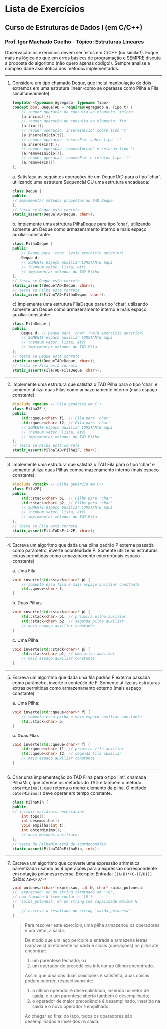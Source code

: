 # Lista de Exercícios

## Curso de Estruturas de Dados I (em C/C++) 

### Prof. Igor Machado Coelho - Tópico: Estruturas Lineares ####

Observação: os exercícios devem ser feitos em C/C++ (ou similar!). Foque mais na lógica do que em erros básicos de programação e SEMPRE discuta a proposta do algoritmo (não quero apenas código!). Sempre analise a complexidade assintótica dos métodos implementados.

---

1. Considere um tipo chamado Deque, que inclui manipulação de dois extremos em uma estrutura linear (como se operasse como Pilha e Fila simultaneamente). 

    ```cpp
    template <typename Agregado, typename Tipo>
    concept bool DequeTAD = requires(Agregado a, Tipo t) {
        // requer operação de consulta ao elemento 'inicio'
        {a.inicio()};
        // requer operação de consulta ao elemento 'fim'
        {a.fim()};
        // requer operação 'insereInicio' sobre tipo 't'
        {a.insereInicio(t)};
        // requer operação 'insereFim' sobre tipo 't'
        {a.insereFim(t)};
        // requer operação 'removeInicio' e retorna tipo 't'
        {a.removeInicio()};
        // requer operação 'removeFim' e retorna tipo 't'
        {a.removeFim()};
    };
    ```

    a. Satisfaça as seguintes operações de um DequeTAD para o tipo 'char', utilizando uma estrutura Sequencial OU uma estrutura encadeada: 

    ```cpp
    class Deque {
    public: 
    // implementar métodos propostos no TAD Deque 
    }; 
    // testa se Deque está correto 
    static_assert(DequeTAD<Deque, char>); 
    ```

    b. Implemente uma estrutura PilhaDeque para tipo 'char', utilizando somente um Deque como armazenamento interno e mais espaço auxiliar constante:

    ```cpp
    class PilhaDeque { 
    public: 
        // Deque para 'char' (veja exercício anterior) 
        Deque d; 
        // SOMENTE espaço auxiliar CONSTANTE aqui 
        // (nenhum vetor, lista, etc) 
        // implementar métodos do TAD Pilha 
    }; 
    // testa se Deque está correto 
    static_assert(DequeTAD<Deque, char>); 
    // testa se Pilha está correta
    static_assert(PilhaTAD<PilhaDeque, char>); 
    ```

    c) Implemente uma estrutura FilaDeque para tipo 'char', utilizando somente um Deque como armazenamento interno e mais espaço auxiliar constante: 

    ```cpp
    class FilaDeque { 
    public: 
        Deque d; // Deque para 'char' (veja exercício anterior) 
        // SOMENTE espaço auxiliar CONSTANTE aqui 
        // (nenhum vetor, lista, etc) 
        // implementar métodos do TAD Fila 
    }; 
    // testa se Deque está correto 
    static_assert(DequeTAD<Deque, char>);
    // testa se Fila está correta
    static_assert(FilaTAD<FilaDeque, char>); 
    ```
---

2. Implemente uma estrutura que satisfaz o TAD Pilha para o tipo 'char' e somente utiliza duas Filas como armazenamento interno (mais espaço constante): 

    ```cpp
    #include <queue> // Fila genérica em C++
    class Pilha2F {
    public:
        std::queue<char> f1; // Fila para 'char'
        std::queue<char> f2; // Fila para 'char'
        // SOMENTE espaço auxiliar CONSTANTE aqui 
        // (nenhum vetor, lista, etc) 
        // implementar métodos do TAD Pilha
    };
    // testa se Pilha está correta
    static_assert(PilhaTAD<Pilha2F, char>); 
    ```

---

3. Implemente uma estrutura que satisfaz o TAD Fila para o tipo 'char' e somente utiliza duas Pilhas comoarmazenamento interno (mais espaço constante): 

    ```cpp
    #include <stack> // Pilha genérica em C++ 
    class Fila2P{ 
    public: 
        std::stack<char> p1; // Pilha para 'char' 
        std::stack<char> p2; // Pilha para 'char' 
        // SOMENTE espaço auxiliar CONSTANTE aqui 
        // (nenhum vetor, lista, etc) 
        // implementar métodos do TAD Fila 
    }; 
    // testa se Fila está correta 
    static_assert(FilaTAD<Fila2P, char>); 
    ```

---

4. Escreva um algoritmo que dada uma pilha padrão P externa passada como parâmetro, inverte oconteúdode P. Somente utilize as estruturas extras permitidas como armazenamento externo(mais espaço constante)

    a. Uma Fila 

    ```cpp
    void inverte(std::stack<char>* p) { 
        // somente essa fila e mais espaço auxiliar constante
        std::queue<char> f; 
    } 
    ```

    b. Duas Pilhas 

    ```cpp
    void inverte(std::stack<char>* p) { 
        std::stack<char> p1; // primeira pilha auxiliar 
        std::stack<char> p2; // segunda pilha auxiliar 
        // mais espaço auxiliar constante 
    } 
    ```

    c. Uma Pilha 

    ```cpp
    void inverte(std::stack<char>* p) { 
        std::stack<char> p1; // uma pilha auxiliar 
        // mais espaço auxiliar constante 
    } 
    ```

---

5. Escreva um algoritmo que dada uma fila padrão F externa passada como parâmetro, inverte o conteúdo de F. Somente utilize as estruturas extras permitidas como armazenamento externo (mais espaço constante)

    a. Uma Pilha:

    ```cpp
    void inverte(std::queue<char>* f) { 
        // somente essa pilha e mais espaço auxiliar constante
        std::stack<char> p;
    }
    ```

    b. Duas Filas 

    ```cpp
    void inverte(std::queue<char>* f) { 
        std::queue<char> f1; // primeira fila auxiliar 
        std::queue<char> f2; // segunda fila auxiliar 
        // mais espaço auxiliar constante 
    } 
    ```

---

6. Criar uma implementação do TAD Pilha para o tipo 'int', chamada PilhaMin, que oferece os métodos do TAD e também o método `obterMinimo()`, que retorna o menor elemento da pilha. O método `obterMinimo()` deve operar em tempo constante. 

    ```cpp
    class PilhaMin { 
    public: 
    // incluir variáveis necessárias 
        int topo(); 
        int desempilha(); 
        void empilha(int t); 
        int obterMinimo(); 
        // mais métodos auxiliares 
    };
    // testa de PilhaMin está de acordocomoTAD
    static_assert(PilhaTAD<PilhaMin, int>); 
    ```

---

7. Escreva um algoritmo que converte uma expressão aritmética parentizada usando as 4 operações para a expressão correspondente em notação polonesa reversa. Exemplo:
    Entrada: `((A+B)*(C-(F/D)))` 
    Saída:  `AB+CFD/-*` 


    ```cpp
    void polonesa(char* expressao, int N, char* saida_polonesa) 
    // 'expressao' eh um string terminado em '\0', 
    // com tamanho N (sem contar o '\0')
    // 'saida_polonesa' eh um string com capacidade máxima N 
    { 
        // escreva o resultado no string 'saida_polonesa' 
    }
    ```
    > Para resolver este exercício, uma pilha armazenou os operadores e um vetor, a saída. 
    >
    > De modo que um laço percorre a entrada e armazena letras (variáveis) diretamente na saída e sinais (operações) na pilha até encontrar:
    >   1. um parentese fechado; ou 
    >   2. um operador de precedência inferior ao último encontrado. 
    >
    > Assim que uma das duas condições é satisfeita, duas coisas podem ocorrer, respectivamente: 
    >   1. o último operador é desemplinhado, inserido no vetor de saída, e o um parentese aberto também é desempilhado;
    >   2. o operador de maior precedência é desempilhado, inserido na saída e o novo operador é empilhado.
    >
    > Ao chegar ao final do laço, todos os operadores são desempilhados e inseridos na saída.